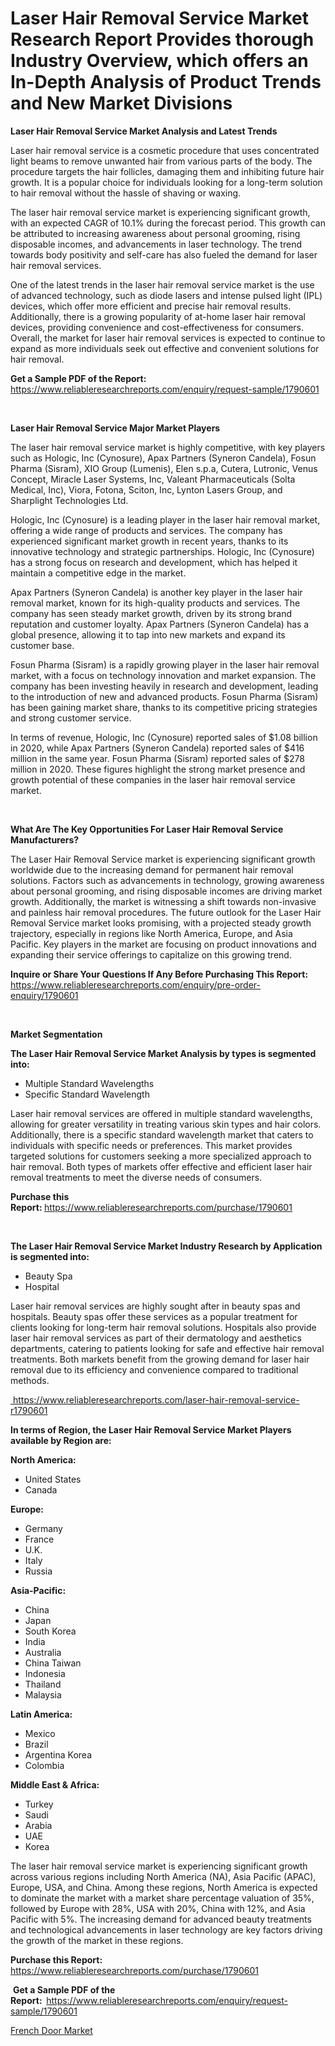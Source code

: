 <p><h1>Laser Hair Removal Service Market Research Report Provides thorough Industry Overview, which offers an In-Depth Analysis of Product Trends and New Market Divisions</h1></p><p><strong>Laser Hair Removal Service Market Analysis and Latest Trends</strong></p>
<p><p>Laser hair removal service is a cosmetic procedure that uses concentrated light beams to remove unwanted hair from various parts of the body. The procedure targets the hair follicles, damaging them and inhibiting future hair growth. It is a popular choice for individuals looking for a long-term solution to hair removal without the hassle of shaving or waxing.</p><p>The laser hair removal service market is experiencing significant growth, with an expected CAGR of 10.1% during the forecast period. This growth can be attributed to increasing awareness about personal grooming, rising disposable incomes, and advancements in laser technology. The trend towards body positivity and self-care has also fueled the demand for laser hair removal services.</p><p>One of the latest trends in the laser hair removal service market is the use of advanced technology, such as diode lasers and intense pulsed light (IPL) devices, which offer more efficient and precise hair removal results. Additionally, there is a growing popularity of at-home laser hair removal devices, providing convenience and cost-effectiveness for consumers. Overall, the market for laser hair removal services is expected to continue to expand as more individuals seek out effective and convenient solutions for hair removal.</p></p>
<p><strong>Get a Sample PDF of the Report:&nbsp;</strong> <a href="https://www.reliableresearchreports.com/enquiry/request-sample/1790601">https://www.reliableresearchreports.com/enquiry/request-sample/1790601</a></p>
<p>&nbsp;</p>
<p><strong>Laser Hair Removal Service Major Market Players</strong></p>
<p><p>The laser hair removal service market is highly competitive, with key players such as Hologic, Inc (Cynosure), Apax Partners (Syneron Candela), Fosun Pharma (Sisram), XIO Group (Lumenis), Elen s.p.a, Cutera, Lutronic, Venus Concept, Miracle Laser Systems, Inc, Valeant Pharmaceuticals (Solta Medical, Inc), Viora, Fotona, Sciton, Inc, Lynton Lasers Group, and Sharplight Technologies Ltd.</p><p>Hologic, Inc (Cynosure) is a leading player in the laser hair removal market, offering a wide range of products and services. The company has experienced significant market growth in recent years, thanks to its innovative technology and strategic partnerships. Hologic, Inc (Cynosure) has a strong focus on research and development, which has helped it maintain a competitive edge in the market.</p><p>Apax Partners (Syneron Candela) is another key player in the laser hair removal market, known for its high-quality products and services. The company has seen steady market growth, driven by its strong brand reputation and customer loyalty. Apax Partners (Syneron Candela) has a global presence, allowing it to tap into new markets and expand its customer base.</p><p>Fosun Pharma (Sisram) is a rapidly growing player in the laser hair removal market, with a focus on technology innovation and market expansion. The company has been investing heavily in research and development, leading to the introduction of new and advanced products. Fosun Pharma (Sisram) has been gaining market share, thanks to its competitive pricing strategies and strong customer service.</p><p>In terms of revenue, Hologic, Inc (Cynosure) reported sales of $1.08 billion in 2020, while Apax Partners (Syneron Candela) reported sales of $416 million in the same year. Fosun Pharma (Sisram) reported sales of $278 million in 2020. These figures highlight the strong market presence and growth potential of these companies in the laser hair removal service market.</p></p>
<p>&nbsp;</p>
<p><strong>What Are The Key Opportunities For Laser Hair Removal Service Manufacturers?</strong></p>
<p><p>The Laser Hair Removal Service market is experiencing significant growth worldwide due to the increasing demand for permanent hair removal solutions. Factors such as advancements in technology, growing awareness about personal grooming, and rising disposable incomes are driving market growth. Additionally, the market is witnessing a shift towards non-invasive and painless hair removal procedures. The future outlook for the Laser Hair Removal Service market looks promising, with a projected steady growth trajectory, especially in regions like North America, Europe, and Asia Pacific. Key players in the market are focusing on product innovations and expanding their service offerings to capitalize on this growing trend.</p></p>
<p><strong>Inquire or Share Your Questions If Any Before Purchasing This Report:</strong> <a href="https://www.reliableresearchreports.com/enquiry/pre-order-enquiry/1790601">https://www.reliableresearchreports.com/enquiry/pre-order-enquiry/1790601</a></p>
<p>&nbsp;</p>
<p><strong>Market Segmentation</strong></p>
<p><strong>The Laser Hair Removal Service Market Analysis by types is segmented into:</strong></p>
<p><ul><li>Multiple Standard Wavelengths</li><li>Specific Standard Wavelength</li></ul></p>
<p><p>Laser hair removal services are offered in multiple standard wavelengths, allowing for greater versatility in treating various skin types and hair colors. Additionally, there is a specific standard wavelength market that caters to individuals with specific needs or preferences. This market provides targeted solutions for customers seeking a more specialized approach to hair removal. Both types of markets offer effective and efficient laser hair removal treatments to meet the diverse needs of consumers.</p></p>
<p><strong>Purchase this Report:&nbsp;</strong><a href="https://www.reliableresearchreports.com/purchase/1790601">https://www.reliableresearchreports.com/purchase/1790601</a></p>
<p>&nbsp;</p>
<p><strong>The Laser Hair Removal Service Market Industry Research by Application is segmented into:</strong></p>
<p><ul><li>Beauty Spa</li><li>Hospital</li></ul></p>
<p><p>Laser hair removal services are highly sought after in beauty spas and hospitals. Beauty spas offer these services as a popular treatment for clients looking for long-term hair removal solutions. Hospitals also provide laser hair removal services as part of their dermatology and aesthetics departments, catering to patients looking for safe and effective hair removal treatments. Both markets benefit from the growing demand for laser hair removal due to its efficiency and convenience compared to traditional methods.</p></p>
<p><a href="https://www.reliableresearchreports.com/laser-hair-removal-service-r1790601">&nbsp;https://www.reliableresearchreports.com/laser-hair-removal-service-r1790601</a></p>
<p><strong>In terms of Region, the Laser Hair Removal Service Market Players available by Region are:</strong></p>
<p>
    <p> <strong> North America: </strong>
        <ul>
            <li>United States</li>
            <li>Canada</li>
        </ul>
        </p> 
    <p> <strong> Europe: </strong>
        <ul>
            <li>Germany</li>
            <li>France</li>
            <li>U.K.</li>
            <li>Italy</li>
            <li>Russia</li>
        </ul>
        </p> 
    <p> <strong> Asia-Pacific: </strong>
        <ul>
            <li>China</li>
            <li>Japan</li>
            <li>South Korea</li>
            <li>India</li>
            <li>Australia</li>
            <li>China Taiwan</li>
            <li>Indonesia</li>
            <li>Thailand</li>
            <li>Malaysia</li>
        </ul>
        </p> 
    <p> <strong> Latin America: </strong>
        <ul>
            <li>Mexico</li>
            <li>Brazil</li>
            <li>Argentina Korea</li>
            <li>Colombia</li>
        </ul>
        </p> 
    <p> <strong> Middle East & Africa: </strong>
        <ul>
            <li>Turkey</li>
            <li>Saudi</li>
            <li>Arabia</li>
            <li>UAE</li>
            <li>Korea</li>
        </ul>
    </p>
    </p>
<p><p>The laser hair removal service market is experiencing significant growth across various regions including North America (NA), Asia Pacific (APAC), Europe, USA, and China. Among these regions, North America is expected to dominate the market with a market share percentage valuation of 35%, followed by Europe with 28%, USA with 20%, China with 12%, and Asia Pacific with 5%. The increasing demand for advanced beauty treatments and technological advancements in laser technology are key factors driving the growth of the market in these regions.</p></p>
<p><strong>Purchase this Report: </strong><a href="https://www.reliableresearchreports.com/purchase/1790601">https://www.reliableresearchreports.com/purchase/1790601</a></p>
<p>&nbsp;<strong>Get a Sample PDF of the Report:&nbsp;&nbsp;</strong><a href="https://www.reliableresearchreports.com/enquiry/request-sample/1790601">https://www.reliableresearchreports.com/enquiry/request-sample/1790601</a></p>
<p><strong></strong></p>
<p><p><a href="https://issuu.com/reportprime-2/docs/french-door-market-size-2030.pptx">French Door Market</a></p></p>